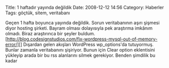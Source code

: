 Title: 1 haftadır yayında değildik
Date: 2008-12-12 14:56
Category: Haberler
Tags: göçtük, sitem, veritabanı

Geçen 1 hafta boyunca yayında değildik. Sorun veritabanının aşırı
şişmesi diyor hosting şirketi. Bayram olması dolayısıyla pek araştırma
imkânım olmadı. Biraz araştırınca bir şeyler buldum.
[http://blog.codesignstudios.com/fix-wordpress-mysql-out-of-memory-error/][]
Dışardan gelen akışları WordPress wp_options'da tutuyormuş. Bunlar
zamanla veritabanını şişiriyor. Bunun için Clear option eklentisini
yükleyip arada bir bu rss alanlarını silmek gerekiyor. Benden şimdilik
bu kadar

  [http://blog.codesignstudios.com/fix-wordpress-mysql-out-of-memory-error/]:    http://blog.codesignstudios.com/fix-wordpress-mysql-out-of-memory-error/

